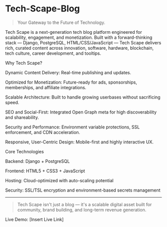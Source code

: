 # Tech-Scape-Blog

> Your Gateway to the Future of Technology.

Tech Scape is a next-generation tech blog platform engineered for scalability, engagement, and monetization.
Built with a forward-thinking stack — Django, PostgreSQL, HTML/CSS/JavaScript — Tech Scape delivers rich, curated content across innovation, software, hardware, blockchain, tech culture, career development, and tooltips.

Why Tech Scape?

Dynamic Content Delivery: Real-time publishing and updates.

Optimized for Monetization: Future-ready for ads, sponsorships, memberships, and affiliate integrations.

Scalable Architecture: Built to handle growing userbases without sacrificing speed.

SEO and Social-First: Integrated Open Graph meta for high discoverability and shareability.

Security and Performance: Environment variable protections, SSL enforcement, and CDN acceleration.

Responsive, User-Centric Design: Mobile-first and highly interactive UX.


Core Technologies

Backend: Django + PostgreSQL

Frontend: HTML5 + CSS3 + JavaScript

Hosting: Cloud-optimized with auto-scaling potential

Security: SSL/TSL encryption and environment-based secrets management



---

> Tech Scape isn't just a blog — it's a scalable digital asset built for community, brand building, and long-term revenue generation.



Live Demo: [Insert Live Link]
